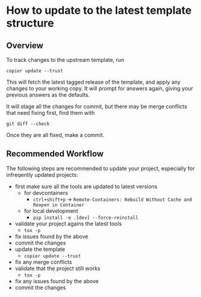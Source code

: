 # How to update to the latest template structure

## Overview

To track changes to the upstream template, run

```
copier update --trust
```

This will fetch the latest tagged release of the template, and apply any changes to your working copy. It will prompt for answers again, giving your previous answers as the defaults.

It will stage all the changes for commit, but there may be merge conflicts that need fixing first, find them with

```
git diff --check
```

Once they are all fixed, make a commit.

## Recommended Workflow

The following steps are recommended to update your project, especially for infreqently updated projects:

- first make sure all the tools are updated to latest versions
    - for devcontainers
        - `ctrl+shift+p` -> `Remote-Containers: Rebuild Without Cache and Reopen in Container`
    - for local development
        - `pip install -e .[dev] --force-reinstall`
- validate your project agains the latest tools
    - `tox -p`
- fix issues found by the above
- commit the changes
- update the template
    - `copier update --trust`
- fix any merge conflicts
- validate that the project still works
    - `tox -p`
- fix any issues found by the above
- commit the changes
